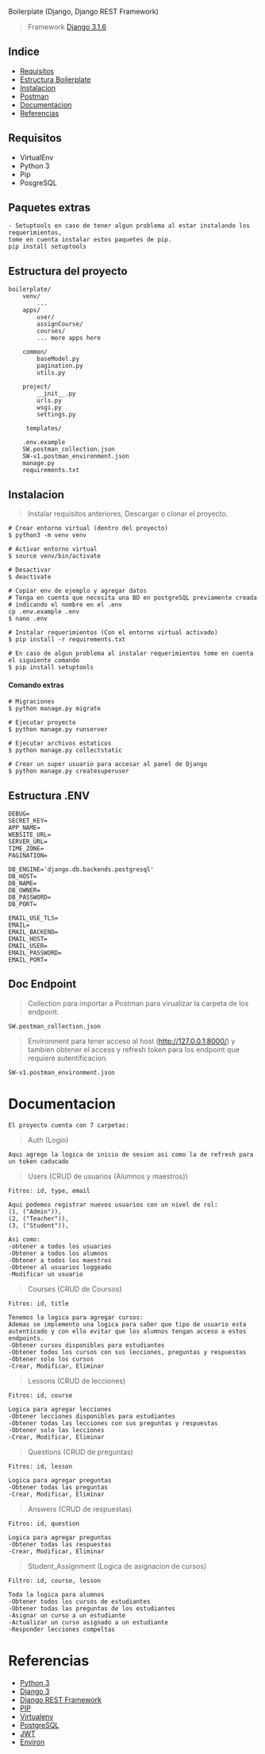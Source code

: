 Boilerplate (Django, Django REST Framework)

> Framework [Django 3.1.6](https://docs.djangoproject.com/en/3.1/releases/3.1/)

## Indice

* [Requisitos](#Requisitos)
* [Estructura Boilerplate](#Estructura)
* [Instalacion](#Instalacion)
* [Postman](#Postman)
* [Documentacion](#Documentacion)
* [Referencias](#Referencias)

## Requisitos

- VirtualEnv
- Python 3
- Pip
- PosgreSQL

## Paquetes extras
```
- Setuptools en caso de tener algun problema al estar instalando los requerimientos, 
tome en cuenta instalar estos paquetes de pip.
pip install setuptools
```

## Estructura del proyecto

```
boilerplate/
    venv/
        ...
    apps/
        user/
        assignCourse/
        courses/
        ... more apps here

    common/
        baseModel.py
        pagination.py
        utils.py

    project/
        __init__.py
        urls.py
        wsgi.py
        settings.py

     templates/

    .env.example
    SW.postman_collection.json
    SW-v1.postman_environment.json
    manage.py
    requirements.txt
```

## Instalacion
> Instalar requisitos anteriores,
> Descargar o clonar el proyecto.

```
# Crear entorno virtual (dentro del proyecto)
$ python3 -m venv venv

# Activar entorno virtual
$ source venv/bin/activate

# Desactivar
$ deactivate

# Copiar env de ejemplo y agregar datos
# Tenga en cuenta que necesita una BD en postgreSQL previamente creada
# indicando el nombre en el .env
cp .env.example .env
$ nano .env

# Instalar requerimientos (Con el entorno virtual activado)
$ pip install -r requirements.txt

# En caso de algun problema al instalar requerimientos tome en cuenta el siguiente comando
$ pip install setuptools
```

#### Comando extras
```
# Migraciones
$ python manage.py migrate

# Ejecutar proyecto
$ python manage.py runserver

# Ejecutar archivos estaticos
$ python manage.py collectstatic

# Crear un super usuario para accesar al panel de Django
$ python manage.py createsuperuser
```

## Estructura .ENV
```
DEBUG=
SECRET_KEY=
APP_NAME=
WEBSITE_URL=
SERVER_URL=
TIME_ZONE=
PAGINATION=

DB_ENGINE='django.db.backends.postgresql'
DB_HOST=
DB_NAME=
DB_OWNER=
DB_PASSWORD=
DB_PORT=

EMAIL_USE_TLS=
EMAIL=
EMAIL_BACKEND=
EMAIL_HOST=
EMAIL_USER=
EMAIL_PASSWORD=
EMAIL_PORT=
```

## Doc Endpoint 
> Collection para importar a Postman para virualizar la carpeta de los endpoint.
```
SW.postman_collection.json
```
> Environment para tener acceso al host (http://127.0.0.1:8000/) y tambien obtener el access y refresh token para los endpoint que requiere autentificacion.
```
SW-v1.postman_environment.json
```

# Documentacion
```
El proyecto cuenta con 7 carpetas:
```
> Auth (Login)
```
Aqui agrego la logica de inicio de sesion asi como la de refresh para un token caducado
```
> Users (CRUD de usuarios (Alumnos y maestros))
```
Fitros: id, type, email

Aqui podemos registrar nuevos usuarios con un nivel de rol:
(1, ("Admin")),
(2, ("Teacher")),
(3, ("Student")),

Asi como:
-obtener a todos los usuarios
-Obtener a todos los alumnos
-Obtener a todos los maestros
-Obtener al usuarios loggeado
-Modificar un usuario
```
> Courses (CRUD de Coursos)
```
Fitros: id, title

Tenemos la logica para agregar cursos:
Ademas se implemento una logica para saber que tipo de usuario esta autenticado y con ello evitar que los alumnos tengan acceso a estos endpoints.
-Obtener cursos disponibles para estudiantes
-Obtener todos los cursos con sus lecciones, preguntas y respuestas
-Obtener solo los cursos
-Crear, Modificar, Eliminar
```
> Lessons (CRUD de lecciones)
```
Fitros: id, course

Logica para agregar lecciones
-Obtener lecciones disponibles para estudiantes
-Obtener todas las lecciones con sus preguntas y respuestas
-Obtener solo las lecciones
-Crear, Modificar, Eliminar
```
> Questions (CRUD de preguntas)
```
Fitros: id, lesson

Logica para agregar preguntas
-Obtener todas las preguntas
-Crear, Modificar, Eliminar
```
> Answers (CRUD de respuestas)
```
Fitros: id, question

Logica para agregar preguntas
-Obtener todas las respuestas
-Crear, Modificar, Eliminar
```
> Student_Assignment (Logica de asignacion de cursos)
```
Filtro: id, course, lesson

Toda la logica para alumnos
-Obtener todos los cursos de estudiantes
-Obtener todas las preguntas de los estudiantes
-Asignar un curso a un estudiante
-Actualizar un curso asignado a un estudiante
-Responder lecciones compeltas
```


# Referencias

* [Python 3](https://www.python.org/doc/)
* [Django 3](https://docs.djangoproject.com/es/3.1/)
* [Django REST Framework](https://www.django-rest-framework.org/)
* [PIP](https://pip.pypa.io/en/stable/)
* [Virtualenv](https://pypi.org/project/virtualenv/)
* [PostgreSQL](https://www.postgresql.org/)
* [JWT](https://medium.com/django-rest/django-rest-framework-jwt-authentication-94bee36f2af8)
* [Environ](https://django-environ.readthedocs.io/en/latest/)